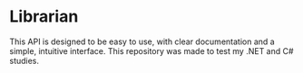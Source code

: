 # Librarian
This API is designed to be easy to use, with clear documentation and a simple, intuitive interface. This repository was made to test my .NET and C# studies.
